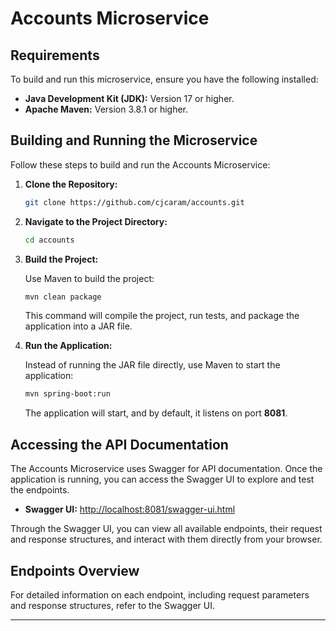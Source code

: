 # Accounts Microservice

## Requirements

To build and run this microservice, ensure you have the following installed:

- **Java Development Kit (JDK):** Version 17 or higher.
- **Apache Maven:** Version 3.8.1 or higher.

## Building and Running the Microservice

Follow these steps to build and run the Accounts Microservice:

1. **Clone the Repository:**

   ```bash
   git clone https://github.com/cjcaram/accounts.git
   ```

2. **Navigate to the Project Directory:**

   ```bash
   cd accounts
   ```

3. **Build the Project:**

   Use Maven to build the project:

   ```bash
   mvn clean package
   ```

   This command will compile the project, run tests, and package the application into a JAR file.

4. **Run the Application:**

   Instead of running the JAR file directly, use Maven to start the application:

   ```bash
   mvn spring-boot:run
   ```

   The application will start, and by default, it listens on port **8081**.

## Accessing the API Documentation

The Accounts Microservice uses Swagger for API documentation. Once the application is running, you can access the Swagger UI to explore and test the endpoints.

- **Swagger UI:** [http://localhost:8081/swagger-ui.html](http://localhost:8081/swagger-ui.html)

Through the Swagger UI, you can view all available endpoints, their request and response structures, and interact with them directly from your browser.

## Endpoints Overview

For detailed information on each endpoint, including request parameters and response structures, refer to the Swagger UI.

---

